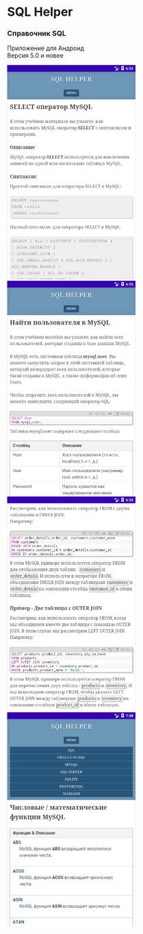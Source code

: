 # SQL Helper


### Справочник SQL

Приложение для Андроид  
Версия 5.0 и новее

<img src="img/Screenshot_1677983570.png" alt="Screenshot" width="300">
<img src="img/Screenshot_1677983148.png" alt="Screenshot" width="300">
<img src="img/Screenshot_1677983638.png" alt="Screenshot" width="300">
<img src="img/Screenshot_1677988119.png" alt="Screenshot" width="300">
